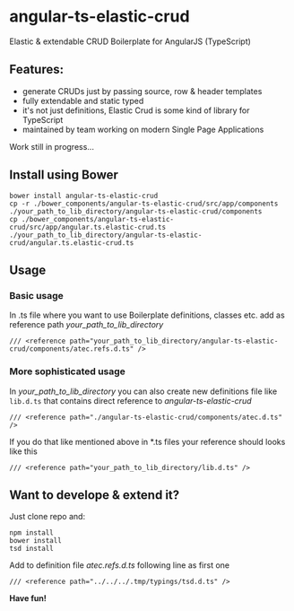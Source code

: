 # angular-ts-elastic-crud
Elastic &amp; extendable CRUD Boilerplate for AngularJS (TypeScript)

## Features:
* generate CRUDs just by passing source, row & header templates 
* fully extendable and static typed
* it's not just definitions, Elastic Crud is some kind of library for TypeScript
* maintained by team working on modern Single Page Applications 

Work still in progress...

## Install using Bower
```
bower install angular-ts-elastic-crud
cp -r ./bower_components/angular-ts-elastic-crud/src/app/components ./your_path_to_lib_directory/angular-ts-elastic-crud/components
cp ./bower_components/angular-ts-elastic-crud/src/app/angular.ts.elastic-crud.ts ./your_path_to_lib_directory/angular-ts-elastic-crud/angular.ts.elastic-crud.ts
```

## Usage
### Basic usage
In .ts file where you want to use Boilerplate definitions, classes etc. add as reference path *your_path_to_lib_directory*
```
/// <reference path="your_path_to_lib_directory/angular-ts-elastic-crud/components/atec.refs.d.ts" />
```

### More sophisticated usage
In *your_path_to_lib_directory* you can also create new definitions file like ```lib.d.ts``` that contains direct reference to *angular-ts-elastic-crud*
```
/// <reference path="./angular-ts-elastic-crud/components/atec.d.ts" />
```

If you do that like mentioned above in *.ts files your reference should looks like this
```
/// <reference path="your_path_to_lib_directory/lib.d.ts" />
```

## Want to develope & extend it?

Just clone repo and:

```
npm install
bower install
tsd install
```

Add to definition file *atec.refs.d.ts* following line as first one
```
/// <reference path="../../../.tmp/typings/tsd.d.ts" />
```

**Have fun!**
